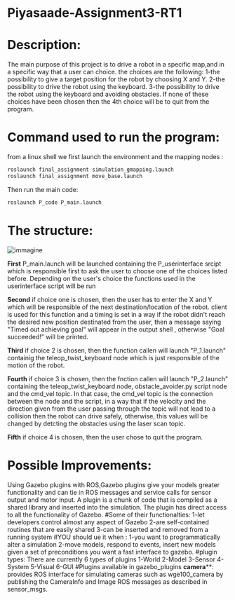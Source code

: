 # Piyasaade-Assignment3-RT1

# Description:
The main purpose of this project is to drive a robot in a specific map,and in a specific way that a user can choice.
the choices are the following:
1-the possibility to give a target position for the robot by choosing X and Y.
2-the possibility to drive the robot using the keyboard.
3-the possibility to drive the robot using the keyboard and avoiding obstacles.
If none of these choices have been chosen then the 4th choice will be to quit from the program.

# Command used to run the program:
from a linux shell we first launch the environment and the mapping nodes :
```bash
roslaunch final_assignment simulation_gmapping.launch 
roslaunch final_assignment move_base.launch
```
Then run the main code:
```bash
roslaunch P_code P_main.launch
```
# The structure:
![immagine](https://github.com/Piyasaade/Piyasaade-Assignment3-RT1/blob/main/RT1-Assignment3.jpg)  

**First** P_main.launch will be launched containing the P_userinterface srcipt which is responsible first to ask the user to choose one of the choices listed before.
Depending on the user's choice the functions used in the userinterface script will be run

**Second** if choice one is chosen, then the user has to enter the X and Y which will be responsible of the next destination/location of the robot.
client is used for this function and a timing is set in a way if the robot didn't reach the desired new position destinated from the user, then a message saying "Timed out achieving goal" will appear in the output shell , otherwise "Goal succeeded!" will be printed.

**Third** if choice 2 is chosen, then the function callen will launch "P_1.launch" containig the teleop_twist_keyboard node which is just responsible of the motion of the robot.

**Fourth** if choice 3 is chosen, then the fnction callen will launch "P_2.launch" containing the teleop_twist_keyboard node, obstacle_avoider.py script node and the cmd_vel topic. 
In that case, the cmd_vel topic is the connection between the node and the script, in a way that if the velocity and the direction given from the user passing through the topic will not lead to a collision then the robot can drive safely, otherwise, this values will be changed by detcting the obstacles using the laser scan topic.

**Fifth** if choice 4 is chosen, then the user chose to quit the program.

# Possible Improvements:

Using Gazebo plugins with ROS,Gazebo plugins give your models greater functionality and can tie in ROS messages and service calls for sensor output and motor input.
A plugin is a chunk of code that is compiled as a shared library and inserted into the simulation. The plugin has direct access to all the functionality of Gazebo.
#Some of their functionalties:
1-let developers control almost any aspect of Gazebo
2-are self-contained routines that are easily shared
3-can be inserted and removed from a running system
#YOU should ue it when :
1-you want to programmatically alter a simulation
2-move models, respond to events, insert new models given a set of preconditions you want a fast interface to gazebo.
#plugin types:
There are currently 6 types of plugins
1-World
2-Model
3-Sensor
4-System
5-Visual
6-GUI
#Plugins available in gazebo_plugins
**camera****: provides ROS interface for simulating cameras such as wge100_camera by publishing the CameraInfo and Image ROS messages as described in sensor_msgs.


